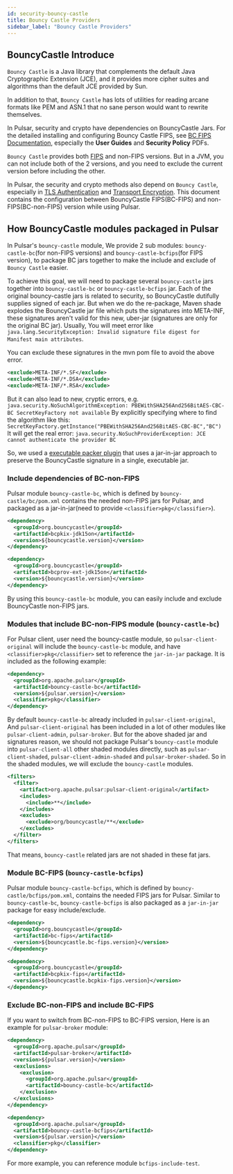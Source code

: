 ```yaml
---
id: security-bouncy-castle
title: Bouncy Castle Providers
sidebar_label: "Bouncy Castle Providers"
---
```


## BouncyCastle Introduce

`Bouncy Castle` is a Java library that complements the default Java Cryptographic Extension (JCE),
and it provides more cipher suites and algorithms than the default JCE provided by Sun.

In addition to that, `Bouncy Castle` has lots of utilities for reading arcane formats like PEM and ASN.1 that no sane person would want to rewrite themselves.

In Pulsar, security and crypto have dependencies on BouncyCastle Jars. For the detailed installing and configuring Bouncy Castle FIPS, see [BC FIPS Documentation](https://www.bouncycastle.org/documentation.html), especially the **User Guides** and **Security Policy** PDFs.

`Bouncy Castle` provides both [FIPS](https://www.bouncycastle.org/fips_faq.html) and non-FIPS versions. But in a JVM, you can not include both of the 2 versions, and you need to exclude the current version before including the other.

In Pulsar, the security and crypto methods also depend on `Bouncy Castle`, especially in [TLS Authentication](security-tls-authentication.md) and [Transport Encryption](security-encryption.md). This document contains the configuration between BouncyCastle FIPS(BC-FIPS) and non-FIPS(BC-non-FIPS) version while using Pulsar.

## How BouncyCastle modules packaged in Pulsar

In Pulsar's `bouncy-castle` module, We provide 2 sub modules: `bouncy-castle-bc`(for non-FIPS versions) and `bouncy-castle-bcfips`(for FIPS version), to package BC jars together to make the include and exclude of `Bouncy Castle` easier.

To achieve this goal, we will need to package several `bouncy-castle` jars together into `bouncy-castle-bc` or `bouncy-castle-bcfips` jar.
Each of the original bouncy-castle jars is related to security, so BouncyCastle dutifully supplies signed of each jar.
But when we do the re-package, Maven shade explodes the BouncyCastle jar file which puts the signatures into META-INF,
these signatures aren't valid for this new, uber-jar (signatures are only for the original BC jar).
Usually, You will meet error like `java.lang.SecurityException: Invalid signature file digest for Manifest main attributes`.

You can exclude these signatures in the mvn pom file to avoid the above error.

```xml
<exclude>META-INF/*.SF</exclude>
<exclude>META-INF/*.DSA</exclude>
<exclude>META-INF/*.RSA</exclude>
```

But it can also lead to new, cryptic errors, e.g. `java.security.NoSuchAlgorithmException: PBEWithSHA256And256BitAES-CBC-BC SecretKeyFactory not available`
By explicitly specifying where to find the algorithm like this: `SecretKeyFactory.getInstance("PBEWithSHA256And256BitAES-CBC-BC","BC")`
It will get the real error: `java.security.NoSuchProviderException: JCE cannot authenticate the provider BC`

So, we used a [executable packer plugin](https://github.com/nthuemmel/executable-packer-maven-plugin) that uses a jar-in-jar approach to preserve the BouncyCastle signature in a single, executable jar.

### Include dependencies of BC-non-FIPS

Pulsar module `bouncy-castle-bc`, which is defined by `bouncy-castle/bc/pom.xml` contains the needed non-FIPS jars for Pulsar, and packaged as a jar-in-jar(need to provide `<classifier>pkg</classifier>`).

```xml
<dependency>
  <groupId>org.bouncycastle</groupId>
  <artifactId>bcpkix-jdk15on</artifactId>
  <version>${bouncycastle.version}</version>
</dependency>

<dependency>
  <groupId>org.bouncycastle</groupId>
  <artifactId>bcprov-ext-jdk15on</artifactId>
  <version>${bouncycastle.version}</version>
</dependency>
```

By using this `bouncy-castle-bc` module, you can easily include and exclude BouncyCastle non-FIPS jars.

### Modules that include BC-non-FIPS module (`bouncy-castle-bc`)

For Pulsar client, user need the bouncy-castle module, so `pulsar-client-original` will include the `bouncy-castle-bc` module, and have `<classifier>pkg</classifier>` set to reference the `jar-in-jar` package.
It is included as the following example:

```xml
<dependency>
  <groupId>org.apache.pulsar</groupId>
  <artifactId>bouncy-castle-bc</artifactId>
  <version>${pulsar.version}</version>
  <classifier>pkg</classifier>
</dependency>
```

By default `bouncy-castle-bc` already included in `pulsar-client-original`, And `pulsar-client-original` has been included in a lot of other modules like `pulsar-client-admin`, `pulsar-broker`.
But for the above shaded jar and signatures reason, we should not package Pulsar's `bouncy-castle` module into `pulsar-client-all` other shaded modules directly, such as `pulsar-client-shaded`, `pulsar-client-admin-shaded` and `pulsar-broker-shaded`.
So in the shaded modules, we will exclude the `bouncy-castle` modules.

```xml
<filters>
  <filter>
    <artifact>org.apache.pulsar:pulsar-client-original</artifact>
    <includes>
      <include>**</include>
    </includes>
    <excludes>
      <exclude>org/bouncycastle/**</exclude>
    </excludes>
  </filter>
</filters>
```

That means, `bouncy-castle` related jars are not shaded in these fat jars.

### Module BC-FIPS (`bouncy-castle-bcfips`)

Pulsar module `bouncy-castle-bcfips`, which is defined by `bouncy-castle/bcfips/pom.xml`, contains the needed FIPS jars for Pulsar. 
Similar to `bouncy-castle-bc`, `bouncy-castle-bcfips` is also packaged as a `jar-in-jar` package for easy include/exclude.

```xml
<dependency>
  <groupId>org.bouncycastle</groupId>
  <artifactId>bc-fips</artifactId>
  <version>${bouncycastle.bc-fips.version}</version>
</dependency>

<dependency>
  <groupId>org.bouncycastle</groupId>
  <artifactId>bcpkix-fips</artifactId>
  <version>${bouncycastle.bcpkix-fips.version}</version>
</dependency>
```

### Exclude BC-non-FIPS and include BC-FIPS

If you want to switch from BC-non-FIPS to BC-FIPS version, Here is an example for `pulsar-broker` module:

```xml
<dependency>
  <groupId>org.apache.pulsar</groupId>
  <artifactId>pulsar-broker</artifactId>
  <version>${pulsar.version}</version>
  <exclusions>
    <exclusion>
      <groupId>org.apache.pulsar</groupId>
      <artifactId>bouncy-castle-bc</artifactId>
    </exclusion>
  </exclusions>
</dependency>

<dependency>
  <groupId>org.apache.pulsar</groupId>
  <artifactId>bouncy-castle-bcfips</artifactId>
  <version>${pulsar.version}</version>
  <classifier>pkg</classifier>
</dependency>
```

For more example, you can reference module `bcfips-include-test`.
